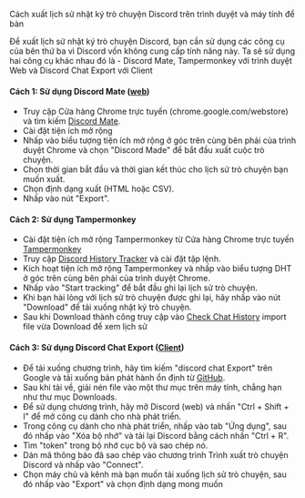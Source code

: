 Cách xuất lịch sử nhật ký trò chuyện Discord trên trình duyệt và máy tính để bàn

Để xuất lịch sử nhật ký trò chuyện Discord, bạn cần sử dụng các công cụ của bên thứ ba vì Discord vốn không cung cấp tính năng này. Ta sẽ sử dụng hai công cụ khác nhau đó là - Discord Mate, Tampermonkey với trình duyệt Web và Discord Chat Export với Client

#### Cách 1: Sử dụng Discord Mate ([web](https://www.youtube.com/watch?v=4cijBczRu1o))

- Truy cập Cửa hàng Chrome trực tuyến (chrome.google.com/webstore) và tìm kiếm [Discord Mate](https://chromewebstore.google.com/detail/discordmate-discord-chat/ofjlibelpafmdhigfgggickpejfomamk).
- Cài đặt tiện ích mở rộng
- Nhấp vào biểu tượng tiện ích mở rộng ở góc trên cùng bên phải của trình duyệt Chrome và chọn "Discord Made" để bắt đầu xuất cuộc trò chuyện.
- Chọn thời gian bắt đầu và thời gian kết thúc cho lịch sử trò chuyện bạn muốn xuất.
- Chọn định dạng xuất (HTML hoặc CSV).
- Nhấp vào nút "Export".

#### Cách 2: Sử dụng Tampermonkey

- Cài đặt tiện ích mở rộng Tampermonkey từ Cửa hàng Chrome trực tuyến [Tampermonkey](chrome.google.com/webstore/detail/tampermonkey/dhdgffkkebhmkfjojejmpbldmpobfkfo)
- Truy cập [Discord History Tracker](https://dht.chylex.com/browser-only/build/track.user.js) và cài đặt tập lệnh.
- Kích hoạt tiện ích mở rộng Tampermonkey và nhấp vào biểu tượng DHT ở góc trên cùng bên phải của trình duyệt Chrome.
- Nhấp vào "Start tracking" để bắt đầu ghi lại lịch sử trò chuyện.
- Khi bạn hài lòng với lịch sử trò chuyện được ghi lại, hãy nhấp vào nút "Download" để tải xuống nhật ký trò chuyện.
- Sau khi Download thành công truy cập vào [Check Chat History](https://dht.chylex.com/browser-only/build/viewer.html) import file vừa Download để xem lịch sử

#### Cách 3: Sử dụng Discord Chat Export ([Client](https://www.youtube.com/watch?v=ovLFCM10m_Q))

- Để tải xuống chương trình, hãy tìm kiếm "discord chat Export" trên Google và tải xuống bản phát hành ổn định từ [GitHub](https://github.com/Tyrrrz/DiscordChatExporter).
- Sau khi tải về, giải nén file vào một thư mục trên máy tính, chẳng hạn như thư mục Downloads.
- Để sử dụng chương trình, hãy mở Discord (web) và nhấn "Ctrl + Shift + I" để mở công cụ dành cho nhà phát triển.
- Trong công cụ dành cho nhà phát triển, nhấp vào tab "Ứng dụng", sau đó nhấp vào "Xóa bộ nhớ" và tải lại Discord bằng cách nhấn "Ctrl + R".
- Tìm "token" trong bộ nhớ cục bộ và sao chép nó.
- Dán mã thông báo đã sao chép vào chương trình Trình xuất trò chuyện Discord và nhấp vào "Connect".
- Chọn máy chủ và kênh mà bạn muốn tải xuống lịch sử trò chuyện, sau đó nhấp vào "Export" và chọn định dạng mong muốn
